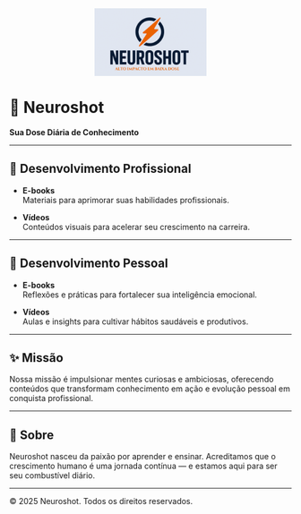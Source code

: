 <link rel="stylesheet" href="https://cdnjs.cloudflare.com/ajax/libs/font-awesome/6.4.0/css/all.min.css">

<img src="logo.png" alt="Logomarca Neuroshot" width="200" style="display:block; margin:auto;">

# 🧠 Neuroshot  
**Sua Dose Diária de Conhecimento**

---

## 💼 Desenvolvimento Profissional

- <i class="fas fa-book"></i> **E-books**  
  Materiais para aprimorar suas habilidades profissionais.

- <i class="fas fa-video"></i> **Vídeos**  
  Conteúdos visuais para acelerar seu crescimento na carreira.

---

## 🌱 Desenvolvimento Pessoal

- <i class="fas fa-book"></i> **E-books**  
  Reflexões e práticas para fortalecer sua inteligência emocional.

- <i class="fas fa-video"></i> **Vídeos**  
  Aulas e insights para cultivar hábitos saudáveis e produtivos.

---

## ✨ Missão

Nossa missão é impulsionar mentes curiosas e ambiciosas, oferecendo conteúdos que transformam conhecimento em ação e evolução pessoal em conquista profissional.

---

## 📘 Sobre

Neuroshot nasceu da paixão por aprender e ensinar. Acreditamos que o crescimento humano é uma jornada contínua — e estamos aqui para ser seu combustível diário.

---

© 2025 Neuroshot. Todos os direitos reservados.
